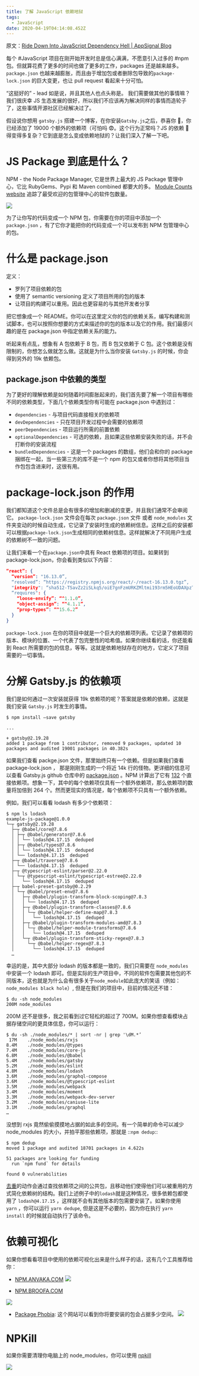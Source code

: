 ```yaml
---
title: 了解 JavaScript 依赖地狱
tags:
  - JavaScript
date: 2020-04-19T04:14:08.452Z
---
```


原文：[Ride Down Into JavaScript Dependency Hell | AppSignal Blog](https://blog.appsignal.com/2020/04/09/ride-down-the-javascript-dependency-hell.html)

每个 #JavaScript 项目在刚开始开发时总是信心满满，不愿意引入过多的 #npm 包。但就算花费了更多的时间也做了更多的工作，packages 还是越来越多。 `package.json` 也越来越膨胀，而且由于增加包或者删除包导致的`package-lock.json` 的巨大变更，也让 pull request 看起来十分可怕。

“这挺好的” - lead 如是说，并且其他人也点头称是。 我们需要做其他的事情嘛？我们很庆幸 JS 生态发展的很好，所以我们不应该再为解决同样的事情而造轮子了，这些事情开源社区已经解决过了。

假设说你想用 `gatsby.js` 搭建一个博客，在你安装`Gatsby.js`之后，恭喜你 🎉，你已经添加了 19000 个额外的依赖项（可怕吗 😨。这个行为正常吗？JS 的依赖 🌲 得变得多复杂？它到底是怎么变成依赖地狱的？让我们深入了解一下吧。

# JS Package 到底是什么？

NPM - the Node Package Manager, 它是世界上最大的 JS Package 管理中心，它比 RubyGems、Pypi 和 Maven combined 都要大的多。 [Module Counts website](http://www.modulecounts.com/) 追踪了最受欢迎的包管理中心的软件包数量。

![](content/posts/ride-down-into-javascript-dependency-hell/module-counts.png)

为了让你写的代码变成一个 NPM 包，你需要在你的项目中添加一个 `package.json` ，有了它你才能把你的代码变成一个可以发布到 NPM 包管理中心的包。

# 什么是 package.json

定义： 
- 罗列了项目依赖的包
- 使用了 semantic versioning 定义了项目所用的包的版本
- 让项目的构建可以重用。因此也更容易的与其他开发者分享

把它想象成一个 README。你可以在这里定义你的包的依赖关系，编写构建和测试脚本，也可以按照你想要的方式来描述你的包的版本以及它的作用。我们最感兴趣的是在 package.json 中指定依赖关系的能力。

听起来有点乱，想象有 A 包依赖于 B 包，而 B 包又依赖于 C 包。这个依赖是没有限制的，你想怎么做就怎么做。这就是为什么当你安装 `Gatsby.js` 的时候，你会得到另外的 19k 依赖包。

## package.json 中依赖的类型

为了更好的理解依赖是如何随着时间膨胀起来的，我们首先要了解一个项目有哪些不同的依赖类型，下面几个依赖类型你有可能在 package.json 中遇到过： 
- `dependencies` - 与项目代码直接相关的依赖项 
- `devDependencies` - 只在项目开发过程中会需要的依赖项
- `peerDependencies` - 项目运行所需的前置依赖 
- `optionalDependencies` - 可选的依赖，且如果这些依赖安装失败的话，并不会打断你的安装流程 
- `bundledDependencies` - 这是一个 packages 的数组，他们会和你的 package 捆绑在一起，当一些第三方的库不是一个 npm 的包又或者你想将其他项目当作包包含进来时，这很有用。

# package-lock.json 的作用

我们都知道这个文件总是会有很多的增加和删减的变更，并且我们通常不会审阅它。 `package-lock.json` 文件会在每次 `package.json` 文件 或者 `node_modules` 文件夹变动的时候自动生成，它记录了安装时生成的依赖树信息。这样之后的安装都可以根据`package-lock.json`生成相同的依赖树信息。这样就解决了不同用户生成的依赖树不一致的问题。

让我们来看一个在`package.json`中具有 React 依赖项的项目。如果转到 package-lock.json，你会看到类似以下内容：

```json
“react”: {
  “version”: "16.13.0”,
  “resolved”: “https://registry.npmjs.org/react/-/react-16.13.0.tgz”,
  "integrity": “sha512-TSavZz2iSLkq5/oiE7gnFzmURKZMltmi193rm5HEoUDAXpzT9Kzw6oNZnGoai/4+fUnm7FqS5dwgUL34TujcWQ==“,
  “requires": {
    “loose-envify”: “^1.1.0”,
    “object-assign”: “^4.1.1”,
    “prop-types”: “^15.6.2”
  }
}

```

`package-lock.json` 在你的项目中就是一个巨大的依赖项列表。它记录了依赖项的版本、模块的位置、一个代表了包完整性的哈希值。如果你继续看的话，你还能看到 React 所需要的包的信息，等等。这就是依赖地狱存在的地方，它定义了项目需要的一切事情。

# 分解 Gatsby.js 的依赖项

我们是如何通过一次安装就获得 19k 依赖项的呢？答案就是依赖的依赖，这就是我们安装 `Gatsby.js` 时发生的事情。

```shell
$ npm install —save gatsby

...

+ gatsby@2.19.28
added 1 package from 1 contributor, removed 9 packages, updated 10 packages and audited 19001 packages in 40.382s
```

如果我们查看 packge.json 文件，那里始终只有一个依赖。但是如果我们查看 package-lock.json ， 那是刚刚生成的一个将近 14k 行的怪物。更详细的信息可以查看 Gatsby.js github 仓库中的 [package.json](https://github.com/gatsbyjs/gatsby/blob/master/package.json) 。NPM 计算出了它有 [132](https://www.npmjs.com/package/gatsby) 个直接依赖项。想象一下，其中的每个依赖项仅具有一个额外依赖项，那么依赖项的数量将加倍到 264 个。然而更现实的情况是，每个依赖项不只具有一个额外依赖。

例如，我们可以看看 lodash 有多少个依赖项：

```shell
$ npm ls lodash
example-js-package@1.0.0
└─┬ gatsby@2.19.28
  ├─┬ @babel/core@7.8.6
  │ ├─┬ @babel/generator@7.8.6
  │ │ └── lodash@4.17.15  deduped
  │ ├─┬ @babel/types@7.8.6
  │ │ └── lodash@4.17.15  deduped
  │ └── lodash@4.17.15  deduped
  ├─┬ @babel/traverse@7.8.6
  │ └── lodash@4.17.15  deduped
  ├─┬ @typescript-eslint/parser@2.22.0
  │ └─┬ @typescript-eslint/typescript-estree@2.22.0
  │   └── lodash@4.17.15  deduped
  ├─┬ babel-preset-gatsby@0.2.29
  │ └─┬ @babel/preset-env@7.8.6
  │   ├─┬ @babel/plugin-transform-block-scoping@7.8.3
  │   │ └── lodash@4.17.15  deduped
  │   ├─┬ @babel/plugin-transform-classes@7.8.6
  │   │ └─┬ @babel/helper-define-map@7.8.3
  │   │   └── lodash@4.17.15  deduped
  │   ├─┬ @babel/plugin-transform-modules-amd@7.8.3
  │   │ └─┬ @babel/helper-module-transforms@7.8.6
  │   │   └── lodash@4.17.15  deduped
  │   └─┬ @babel/plugin-transform-sticky-regex@7.8.3
  │     └─┬ @babel/helper-regex@7.8.3
  │       └── lodash@4.17.15  deduped
  …
```

幸运的是，其中大部分 lodash 的版本都是一致的，我们只需要在 `node_modules` 中安装一个 lodash 即可。但是实际的生产项目中，不同的软件包需要其他包的不同版本，这也就是为什么会有很多关于`node_module`如此庞大的笑话（例如：`node_modules black hole`）, 但是在我们的项目中，目前的情况还不错：

```shell
$ du -sh node_modules
200M node_modules
```

200M 还不是很多，我之前看到过它轻松的超过了 700M。如果你想查看模块占据存储空间的更具体信息，你可以运行：

```shell
$ du -sh ./node_modules/* | sort -nr | grep '\dM.*’
 17M    ./node_modules/rxjs
8.4M    ./node_modules/@types
7.4M    ./node_modules/core-js
6.8M    ./node_modules/@babel
5.4M    ./node_modules/gatsby
5.2M    ./node_modules/eslint
4.8M    ./node_modules/lodash
3.6M    ./node_modules/graphql-compose
3.6M    ./node_modules/@typescript-eslint
3.5M    ./node_modules/webpack
3.4M    ./node_modules/moment
3.3M    ./node_modules/webpack-dev-server
3.2M    ./node_modules/caniuse-lite
3.1M    ./node_modules/graphql
…
```

没想到 rxjs 竟然偷偷摸摸地占据的如此多的空间。有一个简单的命令可以减少 node_modules 的大小，并拍平那些依赖项，那就是 ::`npm dedup`::

```shell
$ npm dedup
moved 1 package and audited 18701 packages in 4.622s

51 packages are looking for funding
  run `npm fund` for details

found 0 vulnerabilities
```

[去重](https://docs.npmjs.com/cli/dedupe)的动作会通过查找依赖项之间的公共包，且移动他们使得他们可以被重用的方式简化依赖树的结构。我们上述例子中的`lodash`就是这种情况，很多依赖包都使用了 `lodash@4.17.15` ，这样就不会有其他版本的包需要安装了。如果你使用 `yarn` ，你可以运行 `yarn dedupe`, 但是这是不必要的，因为你在执行 `yarn install` 的时候就自动执行了该命令。

# 依赖可视化

如果你想看看项目中使用的依赖可视化出来是什么样子的话，这有几个工具推荐给你：
- [NPM.ANVAKA.COM](https://npm.anvaka.com/)
![](content/posts/ride-down-into-javascript-dependency-hell/anvaka-vizualization-gatsby.png)

-   [NPM.BROOFA.COM](http://npm.broofa.com/)

![](content/posts/ride-down-into-javascript-dependency-hell/broofa-vizualization-gatsby.png)

- [Package Phobia](https://packagephobia.now.sh/): 这个网站可以看到你将要安装的包会占据多少空间。
    ![](content/posts/ride-down-into-javascript-dependency-hell/package-phobia-vizualization-gatsby.png)

# NPKill

如果你需要清理你电脑上的 node_modules，你可以使用 [npkill](https://github.com/voidcosmos/npkill)

![](content/posts/ride-down-into-javascript-dependency-hell/1587270281250.jpg)
